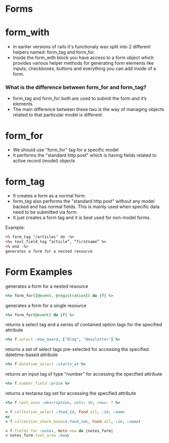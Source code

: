 # Forms

# form_with
- In earlier versions of rails it's functionaly was split into 2 different helpers named: form_tag and form_for.
- Inside the form_with block you have access to a form object which provides various helper methods for generating form elements like inputs, checkboxes, buttons and everything you can add inside of a form.




### What is the difference between form_for and form_tag?
- form_tag and form_for both are used to submit the form and it’s elements.
- The main difference between these two is the way of managing objects related to that particular model is different.

# form_for
- We should use "form_for" tag for a specific model
- It performs the "standard http post" which is having fields related to active record (model) objects

# form_tag
- It creates a form as a normal form.
- form_tag also performs the "standard http post" without any model backed and has normal fields. This is mainly used when specific data need to be submitted via form.
- It just creates a form tag and it is best used for non-model forms.

Example:
```html
<% form_tag ‘/articles’ do -%>
<%= text_field_tag “article”, “firstname” %>
<% end -%>
generates a form for a nested resource
```

# Form Examples

generates a form for a nested resource
```ruby
<%= form_for([@event, @registration]) do |f| %>
```

generates a form for a single resource
```ruby
<%= form_for(@event) do |f| %>
```

returns a select tag and a series of contained option tags for the specified attribute
```ruby
<%= f.select :how_heard, ["Blog", "Newsletter"] %>
```

returns a set of select tags pre-selected for accessing the specified datetime-based attribute
```ruby
<%= f.datetime_select :starts_at %>
```

returns an input tag of type “number” for accessing the specified attribute
```ruby
<%= f.number_field :price %>
```

returns a textarea tag set for accessing the specified attribute
```ruby
<%= f.text_area :description, cols: 40, rows: 7 %>
```

```ruby
= f.collection_select :food_id, Food.all, :id, :name
or
= f.collection_check_boxes(:food_ids, Food.all, :id, :name)
```

```ruby
= f.fields_for :notes, Note.new do |notes_form|
= notes_form.text_area :body
```
